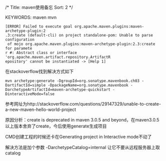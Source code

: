 /*
 Title: maven使用备忘
 Sort: 2
 */

KEYWORDS: maven mvn

```
[ERROR] Failed to execute goal org.apache.maven.plugins:maven-archetype-plugin:2
.3:create (default-cli) on project standalone-pom: Unable to parse configuration
 of mojo org.apache.maven.plugins:maven-archetype-plugin:2.3:create for paramete
r #: Abstract class or interface 'org.apache.maven.artifact.repository.ArtifactR
epository' cannot be instantiated -> [Help 1]
```

在stackoverflow找到解决方式如下
```
mvn archetype:generate -DgroupId=org.sonatype.mavenbook.ch03 -DartifactId=simple -DpackageName=org.sonatype.mavenbook -DarchetypeArtifactId=maven-archetype-quickstart -DinteractiveMode=false
```

参考网址为http://stackoverflow.com/questions/29147329/unable-to-create-a-new-maven-hello-world-project

原因分析：create is deprecated in maven 3.0.5 and beyond，在maven3.0.5以上版本舍弃了create，今后使用generate生成项目

CMD创建工程的时候还卡在Generating project in Interactive mode不动了

解决方法是加个参数 -DarchetypeCatalog=internal 让它不要从远程服务器上取catalog